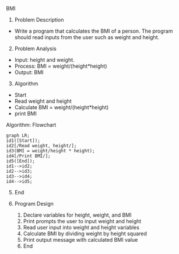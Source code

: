 ﻿BMI

1. Problem Description
- Write a program that calculates the BMI of a person. The program should read inputs from the user such as weight and height.

2. Problem Analysis
- Input: height and weight.
- Process: BMI = weight/(height\*height)
- Output: BMI

3. Algorithm
  - Start
  - Read weight and height
  - Calculate BMI = weight/(height\*height)
  - print BMI

Algorithm: Flowchart
```mermaid
graph LR;
id1([Start]);
id2[/Read weight, height/];
id3(BMI = weight/height * height);
id4[/Print BMI/];
id5([End]);
id1-->id2;
id2-->id3;
id3-->id4;
id4-->id5;
```


  5. End

4. Program Design
   1. Declare variables for height, weight, and BMI
   2. Print prompts the user to input weight and height
   3. Read user input into weight and height variables
   4. Calculate BMI by dividing weight by height squared
   5. Print output message with calculated BMI value
   6. End

